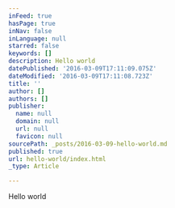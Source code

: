```yaml
---
inFeed: true
hasPage: true
inNav: false
inLanguage: null
starred: false
keywords: []
description: Hello world
datePublished: '2016-03-09T17:11:09.075Z'
dateModified: '2016-03-09T17:11:08.723Z'
title: ''
author: []
authors: []
publisher:
  name: null
  domain: null
  url: null
  favicon: null
sourcePath: _posts/2016-03-09-hello-world.md
published: true
url: hello-world/index.html
_type: Article

---
```

Hello world